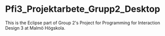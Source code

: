 # Pfi3_Projektarbete_Grupp2_Desktop
This is the Eclipse part of Group 2's Project for Programming for Interaction Design 3 at Malmö Högskola.
